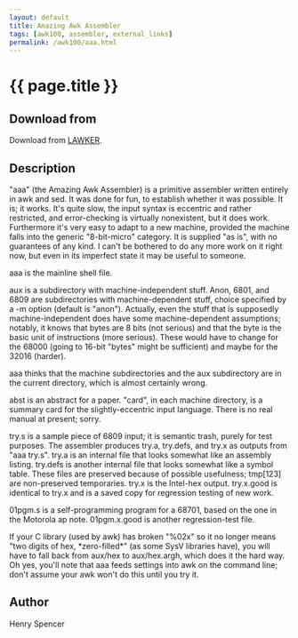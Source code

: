 ```yaml
---
layout: default
title: Amazing Awk Assembler
tags: [awk100, assembler, external_links]
permalink: /awk100/aaa.html
---
```


# {{ page.title }}

## Download from

Download from [LAWKER][1].

## Description

"aaa" (the Amazing Awk Assembler) is a primitive assembler written
entirely in awk and sed.  It was done for fun, to establish whether
it was possible.  It is; it works.  It's quite slow, the input syntax
is eccentric and rather restricted, and error-checking is virtually
nonexistent, but it does work.  Furthermore it's very easy to adapt to a
new machine, provided the machine falls into the generic "8-bit-micro"
category.  It is supplied "as is", with no guarantees of any kind.
I can't be bothered to do any more work on it right now, but even in
its imperfect state it may be useful to someone.

aaa is the mainline shell file.

aux is a subdirectory with machine-independent stuff.  Anon, 6801, and
6809 are subdirectories with machine-dependent stuff, choice specified
by a -m option (default is "anon").  Actually, even the stuff that
is supposedly machine-independent does have some machine-dependent
assumptions; notably, it knows that bytes are 8 bits (not serious)
and that the byte is the basic unit of instructions (more serious).
These would have to change for the 68000 (going to 16-bit "bytes" might
be sufficient) and maybe for the 32016 (harder).

aaa thinks that the machine subdirectories and the aux subdirectory are
in the current directory, which is almost certainly wrong.

abst is an abstract for a paper.  "card", in each machine directory,
is a summary card for the slightly-eccentric input language.  There is
no real manual at present; sorry.

try.s is a sample piece of 6809 input; it is semantic trash, purely
for test purposes.  The assembler produces try.a, try.defs, and try.x
as outputs from "aaa try.s".  try.a is an internal file that looks
somewhat like an assembly listing.  try.defs is another internal file
that looks somewhat like a symbol table.  These files are preserved
because of possible usefulness; tmp\[123\] are non-preserved temporaries.
try.x is the Intel-hex output.  try.x.good is identical to try.x and is
a saved copy for regression testing of new work.

01pgm.s is a self-programming program for a 68701, based on the one in
the Motorola ap note.  01pgm.x.good is another regression-test file.

If your C library (used by awk) has broken "%02x" so it no longer means
"two digits of hex, \*zero-filled\*" (as some SysV libraries have), you
will have to fall back from aux/hex to aux/hex.argh, which does it the
hard way.  Oh yes, you'll note that aaa feeds settings into awk on the
command line; don't assume your awk won't do this until you try it.

## Author

Henry Spencer

[1]: http://lawker.googlecode.com/svn/fridge/lib/bash/aaa/
